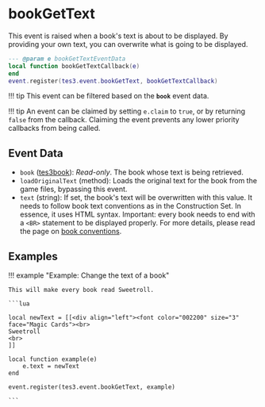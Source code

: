 <!---
	This file is autogenerated. Do not edit this file manually. Your changes will be ignored.
	More information: https://github.com/MWSE/MWSE/tree/master/docs
-->

# bookGetText

This event is raised when a book's text is about to be displayed. By providing your own text, you can overwrite what is going to be displayed.

```lua
--- @param e bookGetTextEventData
local function bookGetTextCallback(e)
end
event.register(tes3.event.bookGetText, bookGetTextCallback)
```

!!! tip
	This event can be filtered based on the **`book`** event data.

!!! tip
	An event can be claimed by setting `e.claim` to `true`, or by returning `false` from the callback. Claiming the event prevents any lower priority callbacks from being called.

## Event Data

* `book` ([tes3book](../../types/tes3book)): *Read-only*. The book whose text is being retrieved.
* `loadOriginalText` (method): Loads the original text for the book from the game files, bypassing this event.
* `text` (string): If set, the book's text will be overwritten with this value. It needs to follow book text conventions as in the Construction Set. In essence, it uses HTML syntax. Important: every book needs to end with a `<BR>` statement to be displayed properly. For more details, please read the page on [book conventions](https://mwse.github.io/MWSE/references/other/books/).

## Examples

!!! example "Example: Change the text of a book"

	This will make every book read Sweetroll.

	```lua
	
	local newText = [[<div align="left"><font color="002200" size="3" face="Magic Cards"><br>
	Sweetroll
	<br>
	]]
	
	local function example(e)
		e.text = newText
	end
	
	event.register(tes3.event.bookGetText, example)

	```

